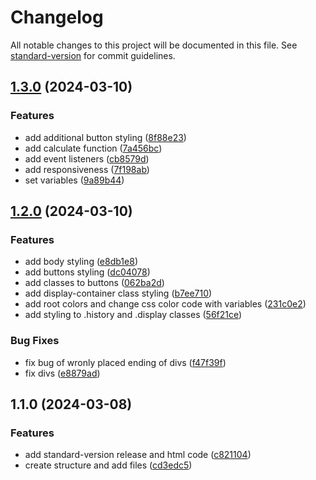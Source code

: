 # Changelog

All notable changes to this project will be documented in this file. See [standard-version](https://github.com/conventional-changelog/standard-version) for commit guidelines.

## [1.3.0](https://github.com/adammmusial/project-calculator/compare/v1.2.0...v1.3.0) (2024-03-10)


### Features

* add additional button styling ([8f88e23](https://github.com/adammmusial/project-calculator/commit/8f88e235b59fda0d83521a535f7942d0e262b5ac))
* add calculate function ([7a456bc](https://github.com/adammmusial/project-calculator/commit/7a456bce95d26dd0717e8da94c49055f0c9c4c0b))
* add event listeners ([cb8579d](https://github.com/adammmusial/project-calculator/commit/cb8579de23c18f33eed53f14688ad64110c064be))
* add responsiveness ([7f198ab](https://github.com/adammmusial/project-calculator/commit/7f198ab4f13b08a16c4f1972b69dde19c140cc5d))
* set variables ([9a89b44](https://github.com/adammmusial/project-calculator/commit/9a89b44e6c0e4d5d315a5ef17636ac9b8e12eeef))

## [1.2.0](https://github.com/adammmusial/project-calculator/compare/v1.1.0...v1.2.0) (2024-03-10)


### Features

* add body styling ([e8db1e8](https://github.com/adammmusial/project-calculator/commit/e8db1e8959f26ff445da2834bdf9d43903f9e027))
* add buttons styling ([dc04078](https://github.com/adammmusial/project-calculator/commit/dc0407891dfb0bc969da98e5ffe0466a7bd36359))
* add classes to buttons ([062ba2d](https://github.com/adammmusial/project-calculator/commit/062ba2d5aaefadd70bca4dcec8d099329d19ab99))
* add display-container class styling ([b7ee710](https://github.com/adammmusial/project-calculator/commit/b7ee71014a4c4b853b859315b66c780de2188de4))
* add root colors and change css color code with variables ([231c0e2](https://github.com/adammmusial/project-calculator/commit/231c0e259c74a64dcceb595a166e1f3178f1fb1e))
* add styling to .history and .display classes ([56f21ce](https://github.com/adammmusial/project-calculator/commit/56f21cede963466dacf58f93da240be660e8f5b2))


### Bug Fixes

* fix bug of wronly placed ending of divs ([f47f39f](https://github.com/adammmusial/project-calculator/commit/f47f39f88a380f12a303f6c85bf0d10215ae6f4c))
* fix divs ([e8879ad](https://github.com/adammmusial/project-calculator/commit/e8879ad882e0711534a20e0b97c11169a7b6c9e1))

## 1.1.0 (2024-03-08)


### Features

* add standard-version release and html code ([c821104](https://github.com/adammmusial/project-calculator/commit/c8211044dddf16211cc565fa0e84139d040dfe09))
* create structure and add files ([cd3edc5](https://github.com/adammmusial/project-calculator/commit/cd3edc5103dfd86dd3fda2fa37f3a5e8a236cc67))
